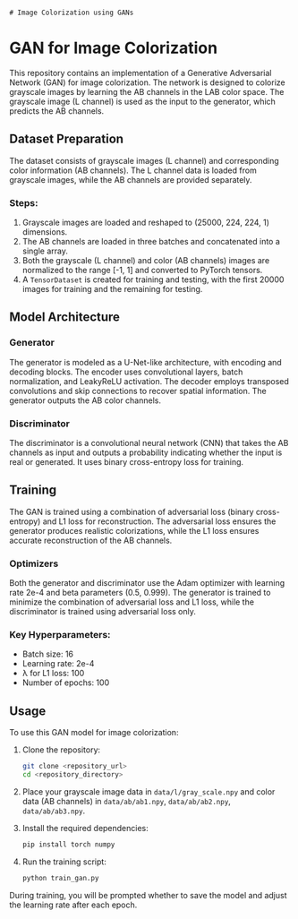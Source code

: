                                                                                            # Image Colorization using GANs

# GAN for Image Colorization

This repository contains an implementation of a Generative Adversarial Network (GAN) for image colorization. The network is designed to colorize grayscale images by learning the AB channels in the LAB color space. The grayscale image (L channel) is used as the input to the generator, which predicts the AB channels.

## Dataset Preparation

The dataset consists of grayscale images (L channel) and corresponding color information (AB channels). The L channel data is loaded from grayscale images, while the AB channels are provided separately.

### Steps:
1. Grayscale images are loaded and reshaped to (25000, 224, 224, 1) dimensions.
2. The AB channels are loaded in three batches and concatenated into a single array.
3. Both the grayscale (L channel) and color (AB channels) images are normalized to the range [-1, 1] and converted to PyTorch tensors.
4. A `TensorDataset` is created for training and testing, with the first 20000 images for training and the remaining for testing.

## Model Architecture

### Generator

The generator is modeled as a U-Net-like architecture, with encoding and decoding blocks. The encoder uses convolutional layers, batch normalization, and LeakyReLU activation. The decoder employs transposed convolutions and skip connections to recover spatial information. The generator outputs the AB color channels.

### Discriminator

The discriminator is a convolutional neural network (CNN) that takes the AB channels as input and outputs a probability indicating whether the input is real or generated. It uses binary cross-entropy loss for training.

## Training

The GAN is trained using a combination of adversarial loss (binary cross-entropy) and L1 loss for reconstruction. The adversarial loss ensures the generator produces realistic colorizations, while the L1 loss ensures accurate reconstruction of the AB channels.

### Optimizers

Both the generator and discriminator use the Adam optimizer with learning rate 2e-4 and beta parameters (0.5, 0.999). The generator is trained to minimize the combination of adversarial loss and L1 loss, while the discriminator is trained using adversarial loss only.

### Key Hyperparameters:
- Batch size: 16
- Learning rate: 2e-4
- λ for L1 loss: 100
- Number of epochs: 100

## Usage

To use this GAN model for image colorization:

1. Clone the repository:
    ```bash
    git clone <repository_url>
    cd <repository_directory>
    ```

2. Place your grayscale image data in `data/l/gray_scale.npy` and color data (AB channels) in `data/ab/ab1.npy`, `data/ab/ab2.npy`, `data/ab/ab3.npy`.

3. Install the required dependencies:
    ```bash
    pip install torch numpy
    ```

4. Run the training script:
    ```bash
    python train_gan.py
    ```

During training, you will be prompted whether to save the model and adjust the learning rate after each epoch.

